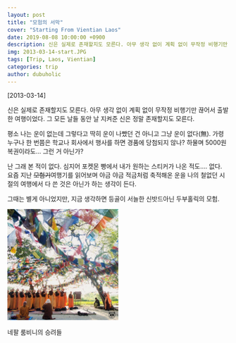 ```yaml
---
layout: post
title: "모험의 서막"
cover: "Starting From Vientian Laos"
date: 2019-08-08 10:00:00 +0900
description: 신은 실제로 존재할지도 모른다. 아무 생각 없이 계획 없이 무작정 비행기만 끊어서 출발한 여행이었다. 그 모든 날들 동안 날 지켜준 신은 정말 존재할지도 모른다.
img: 2013-03-14-start.JPG 
tags: [Trip, Laos, Vientian]
categories: trip
author: dubuholic 
---
```



[2013-03-14] 

신은 실제로 존재할지도 모른다. 아무 생각 없이 계획 없이 무작정 비행기만 끊어서 출발한 여행이었다. 
그 모든 날들 동안 날 지켜준 신은 정말 존재할지도 모른다.  

평소 나는 운이 없는데 그렇다고 딱히 운이 나빴던 건 아니고 그냥 운이 없다(無). 
가령 누구나 한 번쯤은 학교나 회사에서 행사를 하면 경품에 당첨되지 않나? 
하물며 5000원 복권이라도... 그런 거 아닌가?   

난 그래 본 적이 없다. 심지어 포켓몬 빵에서 내가 원하는 스티커가 나온 적도.... 없다. 
요즘 지난 ~~모험기~~여행기를 읽어보며 야금 야금 적금처럼 축적해온 운을 나의 철없던 시절의 여행에서 다 쓴 것은 아닌가 하는 생각이 든다.   

그때는 별게 아니었지만, 지금 생각하면 등골이 서늘한 신밧드아닌 두부홀릭의 모험.  

<div class="page-last-image">
        <img src="/assets/img/2013-03-14-lumbini.JPG" alt="네팔 룸비니의 승려들" style="width: 50%; height: auto;">   
        <p>네팔 룸비니의 승려들</p>
</div>